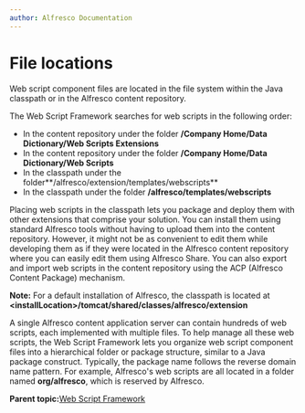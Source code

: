 ```yaml
---
author: Alfresco Documentation
---
```


# File locations

Web script component files are located in the file system within the Java classpath or in the Alfresco content repository.

The Web Script Framework searches for web scripts in the following order:

-   In the content repository under the folder **/Company Home/Data Dictionary/Web Scripts Extensions**
-   In the content repository under the folder **/Company Home/Data Dictionary/Web Scripts**
-   In the classpath under the folder**/alfresco/extension/templates/webscripts**
-   In the classpath under the folder **/alfresco/templates/webscripts**

Placing web scripts in the classpath lets you package and deploy them with other extensions that comprise your solution. You can install them using standard Alfresco tools without having to upload them into the content repository. However, it might not be as convenient to edit them while developing them as if they were located in the Alfresco content repository where you can easily edit them using Alfresco Share. You can also export and import web scripts in the content repository using the ACP \(Alfresco Content Package\) mechanism.

**Note:** For a default installation of Alfresco, the classpath is located at **<installLocation\>/tomcat/shared/classes/alfresco/extension**

A single Alfresco content application server can contain hundreds of web scripts, each implemented with multiple files. To help manage all these web scripts, the Web Script Framework lets you organize web script component files into a hierarchical folder or package structure, similar to a Java package construct. Typically, the package name follows the reverse domain name pattern. For example, Alfresco's web scripts are all located in a folder named **org/alfresco**, which is reserved by Alfresco.

**Parent topic:**[Web Script Framework](../concepts/ws-framework.md)

